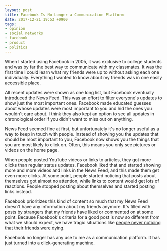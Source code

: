 ```yaml
---
layout: post
title: Facebook Is No Longer a Communication Platform
date: 2017-12-21 19:53 +0900
tags:
- opinion
- social networks
- facebook
- product
- politics
---
```


When I started using Facebook in 2005, it was exclusive to college students and was by far the best way to communicate with my classmates. It was the first time I could learn what my friends were up to without asking each one individually. Everything I wanted to know about my friends was in one easily accessible place.

All recent updates were shown as one long list, but Facebook eventually introduced the News Feed. This was an effort to filter everyone's updates to show just the most important ones. Facebook made educated guesses about whose updates were most important to you and hid the ones you wouldn't care about. I think they also kept an option to see all updates in chronological order if you didn't want to miss out on anything.

News Feed seemed fine at first, but unfortunately it's no longer useful as a way to keep in touch with people. Instead of showing you the updates that should be most important to you, Facebook now shows you the things that you are most likely to click on. Often, this means you only see pictures or videos on the home page.

When people posted YouTube videos or links to articles, they got more clicks than regular status updates. Facebook liked that and started showing more and more videos and links in the News Feed, and this made them get even more clicks. At some point, people started noticing that posts about themselves got almost no attention, while links to content would get lots of reactions. People stopped posting about themselves and started posting links instead.

Facebook prioritizes this kind of content so much that my News Feed doesn't have any information about my friends anymore. It's filled with posts by strangers that my friends have liked or commented on at some point. Because Facebook's criteria for a good post is now so different from what we should expect, we have tragic situations like [people never noticing that their friends were dying](https://twitter.com/Hellchick/status/942863353403150336).

Facebook no longer has any use to me as a communication platform. It has just turned into a click-generating machine.